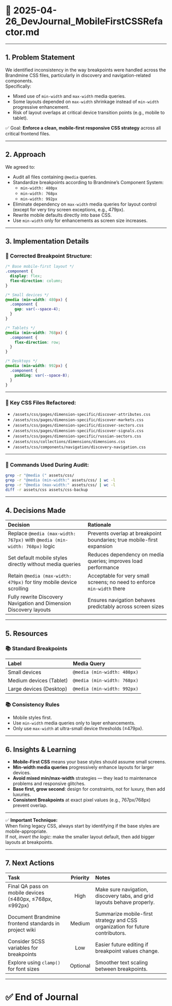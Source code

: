 # 📄 2025-04-26_DevJournal_MobileFirstCSSRefactor.md

---

## 1. Problem Statement
We identified inconsistency in the way breakpoints were handled across the Brandmine CSS files, particularly in discovery and navigation-related components.  
Specifically:
- Mixed use of `min-width` and `max-width` media queries.
- Some layouts depended on `max-width` shrinkage instead of `min-width` progressive enhancement.
- Risk of layout overlaps at critical device transition points (e.g., mobile to tablet).

✅ Goal: **Enforce a clean, mobile-first responsive CSS strategy** across all critical frontend files.

---

## 2. Approach
We agreed to:
- Audit all files containing `@media` queries.
- Standardize breakpoints according to Brandmine’s Component System:
  - `min-width: 480px`
  - `min-width: 768px`
  - `min-width: 992px`
- Eliminate dependency on `max-width` media queries for layout control (except for very tiny screen exceptions, e.g., 479px).
- Rewrite mobile defaults directly into base CSS.
- Use `min-width` only for enhancements as screen size increases.

---

## 3. Implementation Details

### 🔧 Corrected Breakpoint Structure:
```css
/* Base mobile-first layout */
.component {
  display: flex;
  flex-direction: column;
}

/* Small devices */
@media (min-width: 480px) {
  .component {
    gap: var(--space-4);
  }
}

/* Tablets */
@media (min-width: 768px) {
  .component {
    flex-direction: row;
  }
}

/* Desktops */
@media (min-width: 992px) {
  .component {
    padding: var(--space-8);
  }
}
```

---

### 🔧 Key CSS Files Refactored:
- `/assets/css/pages/dimension-specific/discover-attributes.css`
- `/assets/css/pages/dimension-specific/discover-markets.css`
- `/assets/css/pages/dimension-specific/discover-sectors.css`
- `/assets/css/pages/dimension-specific/discover-signals.css`
- `/assets/css/pages/dimension-specific/russian-sectors.css`
- `/assets/css/collections/dimensions/dimensions.css`
- `/assets/css/components/navigation/discovery-navigation.css`

---

### 🔧 Commands Used During Audit:
```bash
grep -r "@media (" assets/css/
grep -r "@media (min-width:" assets/css/ | wc -l
grep -r "@media (max-width:" assets/css/ | wc -l
diff -r assets/css assets/css-backup
```

---

## 4. Decisions Made

| Decision | Rationale |
|:---------|:----------|
| Replace `@media (max-width: 767px)` with `@media (min-width: 768px)` logic | Prevents overlap at breakpoint boundaries; true mobile-first expansion |
| Set default mobile styles directly without media queries | Reduces dependency on media queries; improves load performance |
| Retain `@media (max-width: 479px)` for tiny mobile device scrolling | Acceptable for very small screens; no need to enforce `min-width` there |
| Fully rewrite Discovery Navigation and Dimension Discovery layouts | Ensures navigation behaves predictably across screen sizes |

---

## 5. Resources

### 📚 Standard Breakpoints
| Label | Media Query |
|:------|:------------|
| Small devices | `@media (min-width: 480px)` |
| Medium devices (Tablet) | `@media (min-width: 768px)` |
| Large devices (Desktop) | `@media (min-width: 992px)` |

### 📚 Consistency Rules
- Mobile styles first.
- Use `min-width` media queries only to layer enhancements.
- Only use `max-width` at ultra-small device thresholds (≤479px).

---

## 6. Insights & Learning

- **Mobile-First CSS** means your base styles should assume small screens.
- **Min-width media queries** progressively enhance layouts for larger devices.
- **Avoid mixed min/max-width** strategies — they lead to maintenance problems and responsive glitches.
- **Base first, grow second**: design for constraints, not for luxury, then add luxuries.
- **Consistent Breakpoints** at exact pixel values (e.g., 767px/768px) prevent overlap.

---
✅ **Important Technique:**  
When fixing legacy CSS, always start by identifying if the base styles are mobile-appropriate.  
If not, *invert the logic*: make the smaller layout default, then add bigger layouts at breakpoints.

---

## 7. Next Actions

| Task | Priority | Notes |
|:-----|:--------:|:------|
| Final QA pass on mobile devices (≤480px, ≤768px, ≤992px) | High | Make sure navigation, discovery tabs, and grid layouts behave properly. |
| Document Brandmine frontend standards in project wiki | Medium | Summarize mobile-first strategy and CSS organization for future contributors. |
| Consider SCSS variables for breakpoints | Low | Easier future editing if breakpoint values change. |
| Explore using `clamp()` for font sizes | Optional | Smoother text scaling between breakpoints. |

---

# ✅ End of Journal
